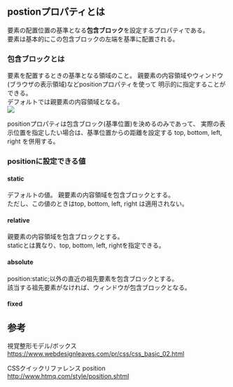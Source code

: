 ## postionプロパティとは
要素の配置位置の基準となる**包含ブロック**を設定するプロパティである。  
要素は基本的にこの包含ブロックの左端を基準に配置される。

### 包含ブロックとは
要素を配置するときの基準となる領域のこと。
親要素の内容領域やウィンドウ(ブラウザの表示領域)などpositionプロパティを使って
明示的に指定することができる。  
デフォルトでは親要素の内容領域となる。  
![](https://www.webdesignleaves.com/pr/images/css/containingBlock.jpg)

positionプロパティは包含ブロック(基準位置)を決めるのみであって、
実際の表示位置を指定したい場合は、基準位置からの距離を設定する top, bottom, left, right を併用する。

### positionに設定できる値
#### static
デフォルトの値。
親要素の内容領域を包含ブロックとする。  
ただし、この値のときはtop, bottom, left, right は適用されない。

#### relative
親要素の内容領域を包含ブロックとする。  
staticとは異なり、top, bottom, left, rightを指定できる。

#### absolute
position:static;以外の直近の祖先要素を包含ブロックとする。  
該当する祖先要素がなければ、ウィンドウが包含ブロックとなる。

#### fixed


## 参考
視覚整形モデル/ボックス   
https://www.webdesignleaves.com/pr/css/css_basic_02.html

CSSクイックリファレンス position   
http://www.htmq.com/style/position.shtml

